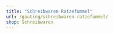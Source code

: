 ```yaml
---
title: "Schreibwaren Ratzefummel"
url: /gauting/schreibwaren-ratzefummel/
shop: Schreibwaren
---
```

